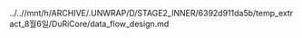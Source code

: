 ../..//mnt/h/ARCHIVE/.UNWRAP/D/STAGE2_INNER/6392d911da5b/temp_extract_8월6일/DuRiCore/data_flow_design.md